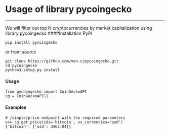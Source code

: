 # Usage of library pycoingecko
___
We will filter out top N cryptocurrencies by market capitalization using library pycoingecko
####Installation
PyPI
```
pip install pycoingecko
```
or from source
```
git clone https://github.com/man-c/pycoingecko.git
cd pycoingecko
python3 setup.py install
```
#### Usage
```
from pycoingecko import CoinGeckoAPI
cg = CoinGeckoAPI()
```
#### Examples
```
# /simple/price endpoint with the required parameters
>>> cg.get_price(ids='bitcoin', vs_currencies='usd')
{'bitcoin': {'usd': 3462.04}}
```
